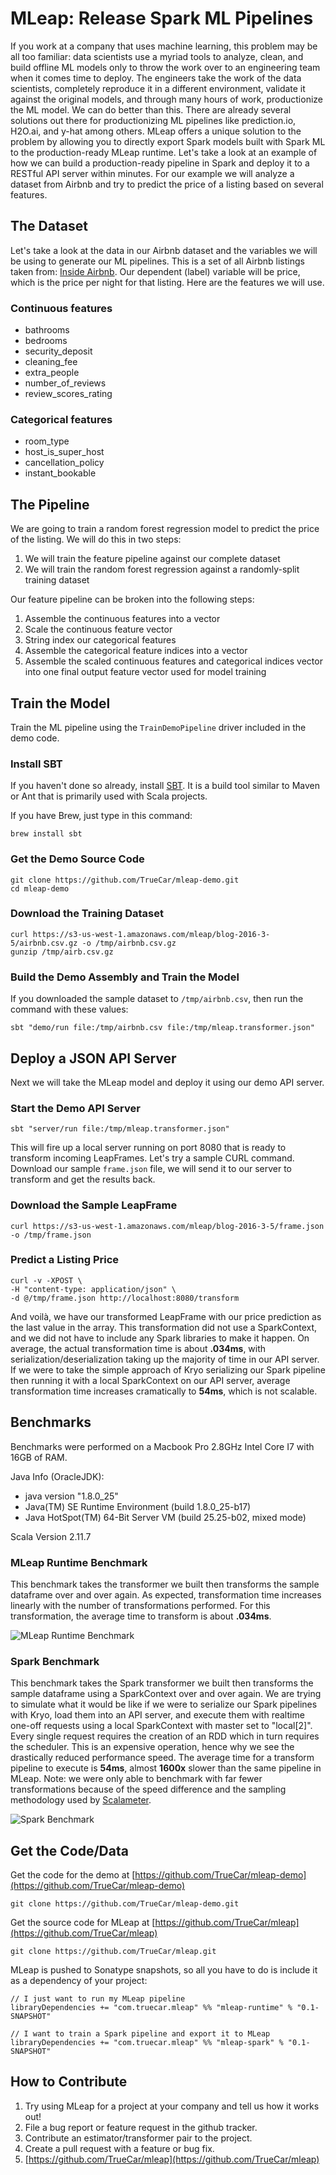 # MLeap: Release Spark ML Pipelines

If you work at a company that uses machine learning, this problem may be all too familiar: data scientists use a myriad tools to analyze, clean, and build offline ML models only to throw the work over to an engineering team when it comes time to deploy. The engineers take the work of the data scientists, completely reproduce it in a different environment, validate it against the original models, and through many hours of work, productionize the ML model. We can do better than this. There are already several solutions out there for productionizing ML pipelines like prediction.io, H2O.ai, and y-hat among others. MLeap offers a unique solution to the problem by allowing you to directly export Spark models built with Spark ML to the production-ready MLeap runtime. Let's take a look at an example of how we can build a production-ready pipeline in Spark and deploy it to a RESTful API server within minutes. For our example we will analyze a dataset from Airbnb and try to predict the price of a listing based on several features.

## The Dataset

Let's take a look at the data in our Airbnb dataset and the variables we will be using to generate our ML pipelines. This is a set of all Airbnb listings taken from: [Inside Airbnb](http://insideairbnb.com/get-the-data.html). Our dependent (label) variable will be price, which is the price per night for that listing. Here are the features we will use.

### Continuous features

* bathrooms
* bedrooms
* security\_deposit
* cleaning\_fee
* extra\_people
* number\_of\_reviews
* review\_scores\_rating

### Categorical features

* room\_type
* host\_is\_super\_host
* cancellation\_policy
* instant\_bookable

## The Pipeline

We are going to train a random forest regression model to predict the price of the listing. We will do this in two steps:

1. We will train the feature pipeline against our complete dataset
2. We will train the random forest regression against a randomly-split training dataset

Our feature pipeline can be broken into the following steps:

1. Assemble the continuous features into a vector
2. Scale the continuous feature vector
3. String index our categorical features
4. Assemble the categorical feature indices into a vector
5. Assemble the scaled continuous features and categorical indices vector into one final output feature vector used for model training

## Train the Model

Train the ML pipeline using the `TrainDemoPipeline` driver included in the demo code.

### Install SBT

If you haven't done so already, install [SBT](http://www.scala-sbt.org/). It is a build tool similar to Maven or Ant that is primarily used with Scala projects.

If you have Brew, just type in this command:

```
brew install sbt
```

### Get the Demo Source Code

```
git clone https://github.com/TrueCar/mleap-demo.git
cd mleap-demo
```

### Download the Training Dataset

```
curl https://s3-us-west-1.amazonaws.com/mleap/blog-2016-3-5/airbnb.csv.gz -o /tmp/airbnb.csv.gz
gunzip /tmp/airb.csv.gz
```

### Build the Demo Assembly and Train the Model

If you downloaded the sample dataset to `/tmp/airbnb.csv`, then run the command with these values:

```
sbt "demo/run file:/tmp/airbnb.csv file:/tmp/mleap.transformer.json"
```

## Deploy a JSON API Server

Next we will take the MLeap model and deploy it using our demo API server.

### Start the Demo API Server

```
sbt "server/run file:/tmp/mleap.transformer.json"
```

This will fire up a local server running on port 8080 that is ready to transform incoming LeapFrames. Let's try a sample CURL command. Download our sample `frame.json` file, we will send it to our server to transform and get the results back.

### Download the Sample LeapFrame

```
curl https://s3-us-west-1.amazonaws.com/mleap/blog-2016-3-5/frame.json -o /tmp/frame.json
```

### Predict a Listing Price

```
curl -v -XPOST \
-H "content-type: application/json" \
-d @/tmp/frame.json http://localhost:8080/transform
```

And voilà, we have our transformed LeapFrame with our price prediction as the last value in the array. This transformation did not use a SparkContext, and we did not have to include any Spark libraries to make it happen. On average, the actual transformation time is about __.034ms__, with serialization/deserialization taking up the majority of time in our API server. If we were to take the simple approach of Kryo serializing our Spark pipeline then running it with a local SparkContext on our API server, average transformation time increases cramatically to __54ms__, which is not scalable.

## Benchmarks

Benchmarks were performed on a Macbook Pro 2.8GHz Intel Core I7 with 16GB of RAM.

Java Info (OracleJDK):

* java version "1.8.0_25"
* Java(TM) SE Runtime Environment (build 1.8.0_25-b17)
* Java HotSpot(TM) 64-Bit Server VM (build 25.25-b02, mixed mode)

Scala Version 2.11.7

### MLeap Runtime Benchmark

This benchmark takes the transformer we built then transforms the sample dataframe over and over again. As expected, transformation time increases linearly with the number of transformations performed. For this transformation, the average time to transform is about __.034ms__.

![MLeap Runtime Benchmark](runtime_benchmark.png)

### Spark Benchmark

This benchmark takes the Spark transformer we built then transforms the sample dataframe using a SparkContext over and over again. We are trying to simulate what it would be like if we were to serialize our Spark pipelines with Kryo, load them into an API server, and execute them with realtime one-off requests using a local SparkContext with master set to "local[2]". Every single request requires the creation of an RDD which in turn requires the scheduler. This is an expensive operation, hence why we see the drastically reduced performance speed. The average time for a transform pipeline to execute is __54ms__, almost __1600x__ slower than the same pipeline in MLeap. Note: we were only able to benchmark with far fewer transformations because of the speed difference and the sampling methodology used by [Scalameter](https://scalameter.github.io/).

![Spark Benchmark](spark_benchmark.png)

## Get the Code/Data

Get the code for the demo at [https://github.com/TrueCar/mleap-demo](https://github.com/TrueCar/mleap-demo)

```
git clone https://github.com/TrueCar/mleap-demo.git
```

Get the source code for MLeap at [https://github.com/TrueCar/mleap](https://github.com/TrueCar/mleap)

```
git clone https://github.com/TrueCar/mleap.git
```

MLeap is pushed to Sonatype snapshots, so all you have to do is include it as a dependency of your project:

```
// I just want to run my MLeap pipeline
libraryDependencies += "com.truecar.mleap" %% "mleap-runtime" % "0.1-SNAPSHOT"

// I want to train a Spark pipeline and export it to MLeap
libraryDependencies += "com.truecar.mleap" %% "mleap-spark" % "0.1-SNAPSHOT"
```

## How to Contribute

1. Try using MLeap for a project at your company and tell us how it works out!
2. File a bug report or feature request in the github tracker.
3. Contribute an estimator/transformer pair to the project.
4. Create a pull request with a feature or bug fix.
5. [https://github.com/TrueCar/mleap](https://github.com/TrueCar/mleap)